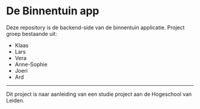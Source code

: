# De Binnentuin app 

Deze repository is de backend-side van de binnentuin applicatie.
Project groep bestaande uit:

- Klaas
- Lars
- Vera
- Anne-Sophie
- Joeri
- Ard

---
Dit project is naar aanleiding van een studie project aan de Hogeschool van Leiden.
